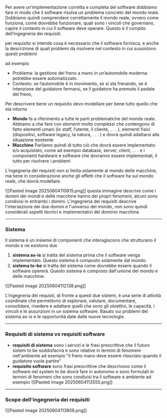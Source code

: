 Per avere un’implementazione corretta e completa del software dobbiamo fare in modo che il software risolva un problema concreto del mondo reale. Dobbiamo quindi comprendere correttamente il mondo reale, ovvero come funziona, come dovrebbe funzionare, quali sono i vincoli che governano, capire il contesto in cui il software deve operare. Questo è il compito dell’ingegneria dei requisiti.

per requisito si intende cosa è necessario che il software fornisca, e anche la descrizione di quali problemi da risolvere nel contesto in cui sussistono questi problemi

ad esempio

- Problema: la gestione del freno a mano in un’automobile moderna potrebbe essere automatizzato. 
-  Contesto: se l’automobile è in movimento, se si sta frenando, se è intenzione del guidatore fermarsi, se il guidatore ha premuto il pedale del freno, 

Per descrivere bene un requisito devo modellare per bene tutto quello che sta intorno

- **Mondo**
	fa a riferimento a tutte le parti problematiche del mondo reale.
	Abbiamo a che fare con elementi molto complessi che contengono di fatto elementi umani (lo staff, l’utente, il cliente, . . . ), elementi fisici (dispositivi, software legacy, la natura, . . . ) e dovrà quindi adattarsi alla situazione esistente
- **Macchine**
	Parliamo quindi di tutto ciò che dovrà essere implementato e/o acquistato, come ad esempio database, server, client, . . . e i componenti hardware e software che dovranno essere implementati, il tutto per risolvere i problemi

L’ingegneria dei requisiti non si limita solamente al mondo delle macchine, ma tiene in considerazione anche gli effetti che il software ha sul mondo reale, che dovrà modellare.

![[Pasted image 20250604110815.png]]
questa immagine descrive come i domini dei mondi e delle macchine hanno dei propri fenomeni, alcuni sono condivisi in entrambi i domini. L'ingegneria dei requisiti descrive l'intersezione dei due domini e l'universo del mondo, non sono quindi considerati aspetti tecnici e implementativi del dominio macchina


---
### Sistema

Il sistema è un insieme di componenti che interagiscono che strutturano il mondo e ne esistono due

1. **sistema as-is** 
	 si tratta del sistema prima che il software venga implementato. Questo sistema è composto solamente dal mondo.
2. **sistema to-be**
	si tratta del sistema come dovrebbe essere quando il software opererà. Questo sistema è composto dall'unione del mondo e delle macchine.

![[Pasted image 20250604112138.png]]

L'ingegneria dei requisti, di fronte a questi due sistemi, è una serie di attività coordinate che permettono di esplorare, valutare, documentare, consolidare, rivedere e adattare quelli che sono gli obiettivi, le capacità, i vincoli e le assunzioni in un sistema software. Basato sui problemi del sistema as-is e le opportunità date dalle nuove tecnologie.


---
### Requisiti di sistema vs requisiti software

- **requisiti di sistema**
	sono i servizi e le frasi prescrittive che il futuro sistem to be soddisfacirà e sono relative in termini di fenomeni nell'ambiente ad esempio
	"il freno mano deve essere rilasciato quando il guidatore vuole partire"
- __requisito software__
	sono frasi prescrittive che descrivono come il software nel system to be dovrà fare in autonomo e sono formulati in termini di fenomeni che sono condivisi tra il software e ambiente
	ad esempio
	 ![[Pasted image 20250604113555.png]] 

---
### Scope dell'ingegneria dei requisiti

![[Pasted image 20250604113806.png]]